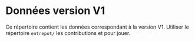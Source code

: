 Données version V1
==================

Ce répertoire contient les données correspondant à la version V1.
Utiliser le répertoire `entrepot/` les contributions et pour jouer.

